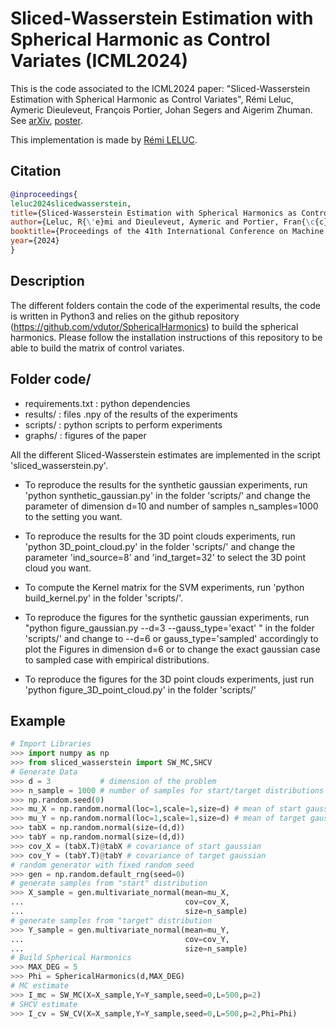 # Sliced-Wasserstein Estimation with Spherical Harmonic as Control Variates (ICML2024)

This is the code associated to the ICML2024 paper: "Sliced-Wasserstein Estimation with Spherical Harmonic as Control Variates", Rémi Leluc, Aymeric Dieuleveut, François Portier, Johan Segers and Aigerim Zhuman. See [arXiv](https://arxiv.org/pdf/2402.01493.pdf), [poster](https://remileluc.github.io/assets/ICML2024_SHCV_poster.pdf).

This implementation is made by [Rémi LELUC](https://remileluc.github.io/).

## Citation

```bibtex
@inproceedings{
leluc2024slicedwasserstein,
title={Sliced-Wasserstein Estimation with Spherical Harmonics as Control Variates},
author={Leluc, R{\'e}mi and Dieuleveut, Aymeric and Portier, Fran{\c{c}}ois and Segers, Johan and Zhuman, Aigerim},
booktitle={Proceedings of the 41th International Conference on Machine Learning},
year={2024}
}
```

## Description 

The different folders contain the code of the experimental results, the code is written in Python3
and relies on the github repository (https://github.com/vdutor/SphericalHarmonics) to build the spherical harmonics. Please follow the installation instructions of this repository to be able to build the matrix of control variates.

## Folder code/

- requirements.txt : python dependencies
- results/         : files .npy of the results of the experiments
- scripts/         : python scripts to perform experiments 
- graphs/          : figures of the paper

All the different Sliced-Wasserstein estimates are implemented in the script 'sliced_wasserstein.py'.

- To reproduce the results for the synthetic gaussian experiments, run 'python synthetic_gaussian.py' in the folder 'scripts/' and change the parameter of dimension d=10 and number of samples n_samples=1000 to the setting you want.
- To reproduce the results for the 3D point clouds experiments, run 'python 3D_point_cloud.py' in the folder 'scripts/' and change the parameter 'ind_source=8' and 'ind_target=32' to select the 3D point cloud you want.
- To compute the Kernel matrix for the SVM experiments, run 'python build_kernel.py' in the folder 'scripts/'.

- To reproduce the figures for the synthetic gaussian experiments, run "python figure_gaussian.py --d=3 --gauss_type='exact' " in the folder 'scripts/' and change to --d=6 or gauss_type='sampled' accordingly to plot the Figures in dimension d=6 or to change the exact gaussian case to sampled case with empirical distributions.
- To reproduce the figures for the 3D point clouds experiments, just run 'python figure_3D_point_cloud.py' in the folder 'scripts/'

## Example

```python
# Import Libraries
>>> import numpy as np
>>> from sliced_wasserstein import SW_MC,SHCV
# Generate Data
>>> d = 3           # dimension of the problem
>>> n_sample = 1000 # number of samples for start/target distributions
>>> np.random.seed(0)
>>> mu_X = np.random.normal(loc=1,scale=1,size=d) # mean of start gaussian
>>> mu_Y = np.random.normal(loc=1,scale=1,size=d) # mean of target gaussian 
>>> tabX = np.random.normal(size=(d,d))
>>> tabY = np.random.normal(size=(d,d))
>>> cov_X = (tabX.T)@tabX # covariance of start gaussian
>>> cov_Y = (tabY.T)@tabY # covariance of target gaussian
# random generator with fixed random seed
>>> gen = np.random.default_rng(seed=0)
# generate samples from "start" distribution
>>> X_sample = gen.multivariate_normal(mean=mu_X,
...                                    cov=cov_X,
...                                    size=n_sample)
# generate samples from "target" distribution
>>> Y_sample = gen.multivariate_normal(mean=mu_Y,
...                                    cov=cov_Y,
...                                    size=n_sample)
# Build Spherical Harmonics
>>> MAX_DEG = 5
>>> Phi = SphericalHarmonics(d,MAX_DEG)
# MC estimate
>>> I_mc = SW_MC(X=X_sample,Y=Y_sample,seed=0,L=500,p=2)
# SHCV estimate
>>> I_cv = SW_CV(X=X_sample,Y=Y_sample,seed=0,L=500,p=2,Phi=Phi)
``` 
